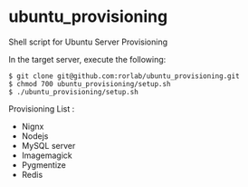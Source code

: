 # ubuntu_provisioning
Shell script for Ubuntu Server Provisioning

In the target server, execute the following:

```
$ git clone git@github.com:rorlab/ubuntu_provisioning.git
$ chmod 700 ubuntu_provisioning/setup.sh
$ ./ubuntu_provisioning/setup.sh
```

Provisioning List :

* Nignx
* Nodejs
* MySQL server
* Imagemagick
* Pygmentize
* Redis
